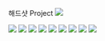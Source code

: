 해드샷 Project
<img src = "https://github.com/4th-PARD-iOS-PART/iOS_HackdShot_MOA/blob/main/KakaoTalk_Photo_2024-11-16-08-39-07%20001.png">

<img src = "https://github.com/4th-PARD-iOS-PART/iOS_HackdShot_MOA/blob/main/KakaoTalk_Photo_2024-11-16-08-39-08%20002.png">

<img src = "https://github.com/4th-PARD-iOS-PART/iOS_HackdShot_MOA/blob/main/KakaoTalk_Photo_2024-11-16-08-39-08%20003.png">

<img src = "https://github.com/4th-PARD-iOS-PART/iOS_HackdShot_MOA/blob/main/KakaoTalk_Photo_2024-11-16-08-39-08%20004.png">

<img src = "https://github.com/4th-PARD-iOS-PART/iOS_HackdShot_MOA/blob/main/KakaoTalk_Photo_2024-11-16-08-39-08%20005.png">

<img src = "https://github.com/4th-PARD-iOS-PART/iOS_HackdShot_MOA/blob/main/KakaoTalk_Photo_2024-11-16-08-39-08%20006.png">

<img src = "https://github.com/4th-PARD-iOS-PART/iOS_HackdShot_MOA/blob/main/KakaoTalk_Photo_2024-11-16-08-39-08%20007.png">

<img src = "https://github.com/4th-PARD-iOS-PART/iOS_HackdShot_MOA/blob/main/KakaoTalk_Photo_2024-11-16-08-39-09%20008.png">

<img src = "https://github.com/4th-PARD-iOS-PART/iOS_HackdShot_MOA/blob/main/KakaoTalk_Photo_2024-11-16-08-39-09%20009.png">

<img src = "https://github.com/4th-PARD-iOS-PART/iOS_HackdShot_MOA/blob/main/KakaoTalk_Photo_2024-11-16-08-39-09%20010.png">


